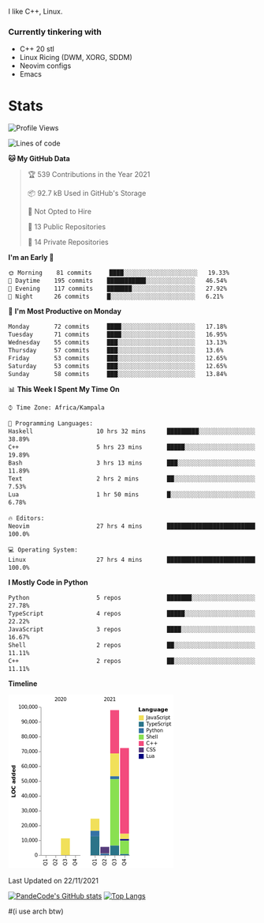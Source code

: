 I like C++, Linux.
### Currently tinkering with
 - C++ 20 stl
 - Linux Ricing (DWM, XORG, SDDM)
 - Neovim configs
 - Emacs

# Stats
<!--START_SECTION:waka-->
![Profile Views](http://img.shields.io/badge/Profile%20Views-5-blue)

![Lines of code](https://img.shields.io/badge/From%20Hello%20World%20I%27ve%20Written-211631%20lines%20of%20code-blue)

**🐱 My GitHub Data** 

> 🏆 539 Contributions in the Year 2021
 > 
> 📦 92.7 kB Used in GitHub's Storage 
 > 
> 🚫 Not Opted to Hire
 > 
> 📜 13 Public Repositories 
 > 
> 🔑 14 Private Repositories  
 > 
**I'm an Early 🐤** 

```text
🌞 Morning    81 commits     ████░░░░░░░░░░░░░░░░░░░░░   19.33% 
🌆 Daytime    195 commits    ███████████░░░░░░░░░░░░░░   46.54% 
🌃 Evening    117 commits    ███████░░░░░░░░░░░░░░░░░░   27.92% 
🌙 Night      26 commits     █░░░░░░░░░░░░░░░░░░░░░░░░   6.21%

```
📅 **I'm Most Productive on Monday** 

```text
Monday       72 commits     ████░░░░░░░░░░░░░░░░░░░░░   17.18% 
Tuesday      71 commits     ████░░░░░░░░░░░░░░░░░░░░░   16.95% 
Wednesday    55 commits     ███░░░░░░░░░░░░░░░░░░░░░░   13.13% 
Thursday     57 commits     ███░░░░░░░░░░░░░░░░░░░░░░   13.6% 
Friday       53 commits     ███░░░░░░░░░░░░░░░░░░░░░░   12.65% 
Saturday     53 commits     ███░░░░░░░░░░░░░░░░░░░░░░   12.65% 
Sunday       58 commits     ███░░░░░░░░░░░░░░░░░░░░░░   13.84%

```


📊 **This Week I Spent My Time On** 

```text
⌚︎ Time Zone: Africa/Kampala

💬 Programming Languages: 
Haskell                  10 hrs 32 mins      █████████░░░░░░░░░░░░░░░░   38.89% 
C++                      5 hrs 23 mins       █████░░░░░░░░░░░░░░░░░░░░   19.89% 
Bash                     3 hrs 13 mins       ███░░░░░░░░░░░░░░░░░░░░░░   11.89% 
Text                     2 hrs 2 mins        ██░░░░░░░░░░░░░░░░░░░░░░░   7.53% 
Lua                      1 hr 50 mins        █░░░░░░░░░░░░░░░░░░░░░░░░   6.78%

🔥 Editors: 
Neovim                   27 hrs 4 mins       █████████████████████████   100.0%

💻 Operating System: 
Linux                    27 hrs 4 mins       █████████████████████████   100.0%

```

**I Mostly Code in Python** 

```text
Python                   5 repos             ███████░░░░░░░░░░░░░░░░░░   27.78% 
TypeScript               4 repos             █████░░░░░░░░░░░░░░░░░░░░   22.22% 
JavaScript               3 repos             ████░░░░░░░░░░░░░░░░░░░░░   16.67% 
Shell                    2 repos             ██░░░░░░░░░░░░░░░░░░░░░░░   11.11% 
C++                      2 repos             ██░░░░░░░░░░░░░░░░░░░░░░░   11.11%

```


**Timeline**

![Chart not found](https://raw.githubusercontent.com/PandeCode/PandeCode/main/charts/bar_graph.png) 


 Last Updated on 22/11/2021
<!--END_SECTION:waka-->
[![PandeCode's GitHub stats](https://github-readme-stats.vercel.app/api?username=PandeCode&theme=dracula&hide_border=true&show_icons=true)](https://github.com/anuraghazra/github-readme-stats)
[![Top Langs](https://github-readme-stats.vercel.app/api/top-langs/?username=PandeCode&layout=compact&theme=dracula&hide_border=true)](https://github.com/anuraghazra/github-readme-stats)


#(i use arch btw)
